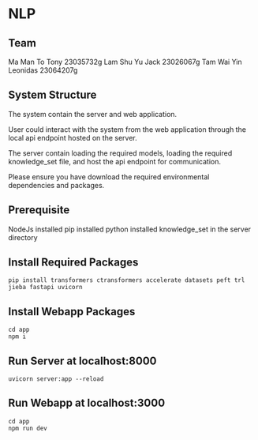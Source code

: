 # NLP

## Team
Ma Man To Tony 23035732g
Lam Shu Yu Jack 23026067g
Tam Wai Yin Leonidas 23064207g

## System Structure
The system contain the server and web application.

User could interact with the system from the web application through the local api endpoint hosted on the server.

The server contain loading the required models, loading the required knowledge_set file, and host the api endpoint for communication.

Please ensure you have download the required environmental dependencies and packages.

## Prerequisite
NodeJs installed
pip installed
python installed
knowledge_set in the server directory

## Install Required Packages
```
pip install transformers ctransformers accelerate datasets peft trl jieba fastapi uvicorn
```

## Install Webapp Packages
```
cd app
npm i
```

## Run Server at localhost:8000
```
uvicorn server:app --reload
```

## Run Webapp at localhost:3000
```
cd app
npm run dev
```
